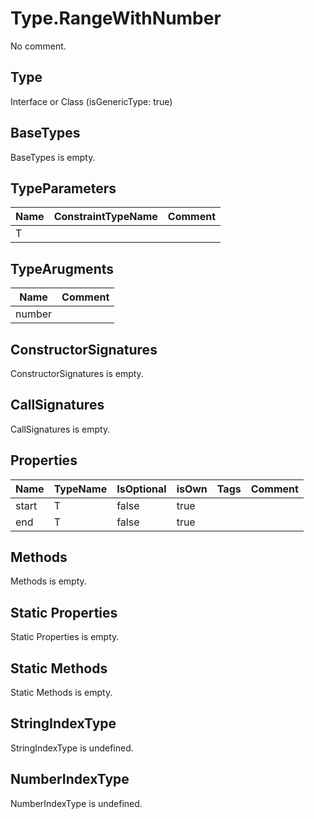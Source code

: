 # Type.RangeWithNumber

No comment.

## Type

Interface or Class (isGenericType: true)

## BaseTypes

BaseTypes is empty.

## TypeParameters

Name|ConstraintTypeName|Comment
---|---|---
T||

## TypeArugments

Name|Comment
---|---
number|

## ConstructorSignatures

ConstructorSignatures is empty.

## CallSignatures

CallSignatures is empty.

## Properties

Name|TypeName|IsOptional|isOwn|Tags|Comment
---|---|---|---|---|---
start|T|false|true||
end|T|false|true||

## Methods

Methods is empty.

## Static Properties

Static Properties is empty.

## Static Methods

Static Methods is empty.

## StringIndexType

StringIndexType is undefined.

## NumberIndexType

NumberIndexType is undefined.
